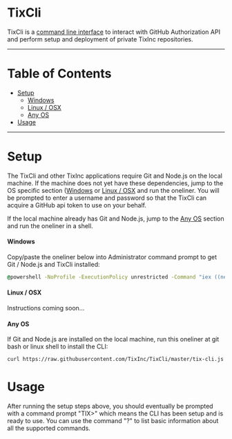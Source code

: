TixCli
======

TixCli is a [command line interface](http://en.wikipedia.org/wiki/Command-line_interface) to interact with GitHub Authorization API and perform setup and deployment of private TixInc repositories.

___


Table of Contents
=================
  * [Setup](#setup)
    * [Windows](#windows-setup)
    * [Linux / OSX](#linux-osx-setup)
    * [Any OS](#any-os-setup)
  * [Usage](#usage)


___


Setup <a id="setup"></a>
========================


The TixCli and other TixInc applications require Git and Node.js on the local machine.  If the machine does not yet have these dependencies, jump to the OS specific section ([Windows](#windows-setup) or [Linux / OSX](linux-osx-setup) and run the oneliner. You will be prompted to enter a username and password so that the TixCli can acquire a GitHub api token to use on your behalf.

If the local machine already has Git and Node.js, jump to the [Any OS](#any-os-setup) section and run the oneliner in a shell.



#### Windows <a id="windows-setup"></a>


Copy/paste the oneliner below into Administrator command prompt to get Git / Node.js and TixCli installed:

``` cmd
@powershell -NoProfile -ExecutionPolicy unrestricted -Command "iex ((new-object net.webclient).DownloadString('https://raw.githubusercontent.com/TixInc/TixCli/master/powershell/tix-cli-dependencies.ps1'))
```


#### Linux / OSX <a id="linux-osx-setup"></a>

Instructions coming soon...


#### Any OS <a id="any-os-setup"></a>

If Git and Node.js are installed on the local machine, run this oneliner at git bash or linux shell to install the CLI:

``` sh
curl https://raw.githubusercontent.com/TixInc/TixCli/master/tix-cli.js > tix-cli.js && node tix-cli
```

Usage <a id="usage"></a>
========================

After running the setup steps above, you should eventually be prompted with a command prompt "TIX>" which means the CLI has been setup and is ready to use.  You can use the command "?" to list basic information about all the supported commands.
